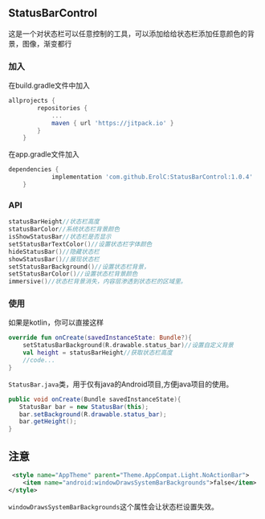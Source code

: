 ## StatusBarControl
这是一个对状态栏可以任意控制的工具，可以添加给给状态栏添加任意颜色的背景，图像，渐变都行

### 加入
在build.gradle文件中加入
```gradle
allprojects {
		repositories {
			...
			maven { url 'https://jitpack.io' }
		}
	}

```
在app.gradle文件加入
```gradle
dependencies {
	        implementation 'com.github.ErolC:StatusBarControl:1.0.4'
	}
```
### API
```kotlin
statusBarHeight//状态栏高度
statusBarColor//系统状态栏背景颜色
isShowStatusBar//状态栏是否显示
setStatusBarTextColor()//设置状态栏字体颜色
hideStatusBar()//隐藏状态栏
showStatusBar()//展现状态栏
setStatusBarBackground()//设置状态栏背景，
setStatusBarColor()//设置状态栏背景颜色
immersive()//状态栏背景消失，内容层渗透到状态栏的区域里。
```
### 使用
如果是kotlin，你可以直接这样
```kotlin
override fun onCreate(savedInstanceState: Bundle?){
    setStatusBarBackground(R.drawable.status_bar)//设置自定义背景
    val height = statusBarHeight//获取状态栏高度
    //code...
}

```


`StatusBar.java`类，用于仅有java的Android项目,方便java项目的使用。

```java
public void onCreate(Bundle savedInstanceState){
   StatusBar bar = new StatusBar(this);
   bar.setBackground(R.drawable.status_bar);
   bar.getHeight();
}
```
## 注意
```xml
 <style name="AppTheme" parent="Theme.AppCompat.Light.NoActionBar">
    <item name="android:windowDrawsSystemBarBackgrounds">false</item>
</style>
```
`windowDrawsSystemBarBackgrounds`这个属性会让状态栏设置失效。